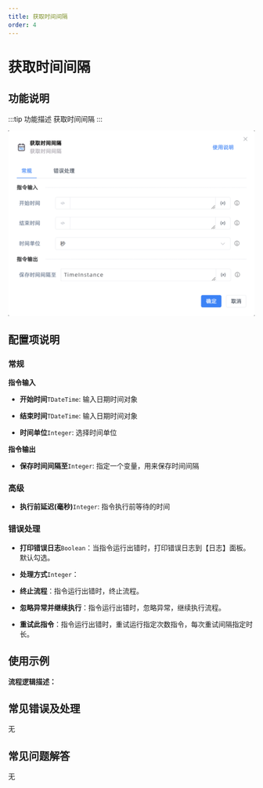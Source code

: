 ```yaml
---
title: 获取时间间隔
order: 4
---
```


# 获取时间间隔

## 功能说明

:::tip 功能描述
获取时间间隔
:::

![获取时间间隔](../../../assets/获取时间间隔_command.png)

## 配置项说明

### 常规

**指令输入**

- **开始时间**`TDateTime`: 输入日期时间对象

- **结束时间**`TDateTime`: 输入日期时间对象

- **时间单位**`Integer`: 选择时间单位


**指令输出**

- **保存时间间隔至**`Integer`: 指定一个变量，用来保存时间间隔

### 高级

- **执行前延迟(毫秒)**`Integer`: 指令执行前等待的时间

### 错误处理

- **打印错误日志**`Boolean`：当指令运行出错时，打印错误日志到【日志】面板。默认勾选。

- **处理方式**`Integer`：

 - **终止流程**：指令运行出错时，终止流程。

 - **忽略异常并继续执行**：指令运行出错时，忽略异常，继续执行流程。

 - **重试此指令**：指令运行出错时，重试运行指定次数指令，每次重试间隔指定时长。

## 使用示例

**流程逻辑描述：** 

## 常见错误及处理

无

## 常见问题解答

无

